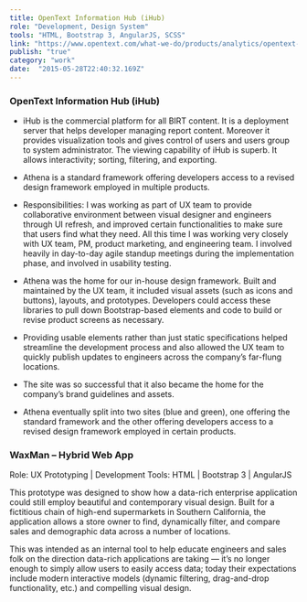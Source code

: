 ```yaml
---
title: OpenText Information Hub (iHub)
role: "Development, Design System" 
tools: "HTML, Bootstrap 3, AngularJS, SCSS" 
link: "https://www.opentext.com/what-we-do/products/analytics/opentext-information-hub/?utm_source=actuate&utm_medium=redirect" 
publish: "true" 
category: "work"
date:  "2015-05-28T22:40:32.169Z"
---
```


### OpenText Information Hub (iHub)

- iHub is the commercial platform for all BIRT content. It is a deployment server that helps developer managing report content. Moreover it provides visualization tools and gives control of users and users group to system administrator. The viewing capability of iHub is superb. It allows interactivity; sorting, filtering, and exporting.

- Athena is a standard framework offering developers access to a revised design framework employed in multiple products.

- Responsibilities: I was working as part of UX team to provide collaborative environment between visual designer and engineers through UI refresh, and improved certain functionalities to make sure that users find what they need. All this time I was working very closely with UX team, PM, product marketing, and engineering team. I involved heavily in day-to-day agile standup meetings during the implementation phase, and involved in usability testing.

- Athena was the home for our in-house design framework.  Built and maintained by the UX team, it included visual assets (such as icons and buttons), layouts, and prototypes. Developers could access these libraries to pull down Bootstrap-based elements and code to build or revise product screens as necessary.

- Providing usable elements rather than just static specifications helped streamline the development process and also allowed the UX team to quickly publish updates to engineers across the company’s far-flung locations.

- The site was so successful that it also became the home for the company’s brand guidelines and assets.

- Athena eventually split into two sites (blue and green), one offering the standard framework and the other offering developers access to a revised design framework employed in certain products.

### WaxMan – Hybrid Web App

Role: UX Prototyping | Development
Tools: HTML | Bootstrap 3 | AngularJS

This prototype was designed to show how a data-rich enterprise application could still employ beautiful and contemporary visual design.  Built for a fictitious chain of high-end supermarkets in Southern California, the application allows a store owner to find, dynamically filter, and compare sales and demographic data across a number of locations.

This was intended as an internal tool to help educate engineers and sales folk on the direction data-rich applications are taking — it’s no longer enough to simply allow users to easily access data; today their expectations include modern interactive models (dynamic filtering, drag-and-drop functionality, etc.) and compelling visual design.
